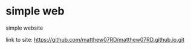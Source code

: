 # simple web
simple website

link to site: https://github.com/matthew07RD/matthew07RD.github.io.git


                                  

